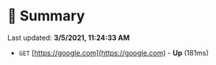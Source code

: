 # 📖 Summary
Last updated: **3/5/2021, 11:24:33 AM**

- `GET` [https://google.com](https://google.com) - **Up** (181ms)
